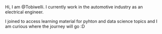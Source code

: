 Hi, I am @Tobiwelli. I currently work in the automotive industry as an electrical engineer.

I joined to access learning material for pyhton and data science topics and I am curious where the journey will go :D

